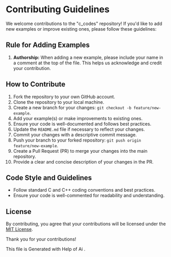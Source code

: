 # Contributing Guidelines

We welcome contributions to the "c_codes" repository! If you'd like to add new examples or improve existing ones, please follow these guidelines:

## Rule for Adding Examples

1. **Authorship:** When adding a new example, please include your name in a comment at the top of the file. This helps us acknowledge and credit your contribution.

## How to Contribute

1. Fork the repository to your own GitHub account.
2. Clone the repository to your local machine.
3. Create a new branch for your changes: `git checkout -b feature/new-example`.
4. Add your example(s) or make improvements to existing ones.
5. Ensure your code is well-documented and follows best practices.
6. Update the `README.md` file if necessary to reflect your changes.
7. Commit your changes with a descriptive commit message.
8. Push your branch to your forked repository: `git push origin feature/new-example`.
9. Create a Pull Request (PR) to merge your changes into the main repository.
10. Provide a clear and concise description of your changes in the PR.

## Code Style and Guidelines

- Follow standard C and C++ coding conventions and best practices.
- Ensure your code is well-commented for readability and understanding.

## License

By contributing, you agree that your contributions will be licensed under the [MIT License](LICENSE).

Thank you for your contributions!

This file is Generated with Help of Ai .
